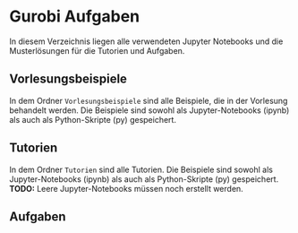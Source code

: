 # Gurobi Aufgaben

In diesem Verzeichnis liegen alle verwendeten Jupyter Notebooks und die Musterlösungen für die Tutorien und Aufgaben.

## Vorlesungsbeispiele

In dem Ordner `Vorlesungsbeispiele` sind alle Beispiele, die in der Vorlesung behandelt werden. Die Beispiele sind sowohl als Jupyter-Notebooks (ipynb) als auch als Python-Skripte (py) gespeichert.

## Tutorien

In dem Ordner `Tutorien` sind alle Tutorien. Die Beispiele sind sowohl als Jupyter-Notebooks (ipynb) als auch als Python-Skripte (py) gespeichert.
**TODO:** Leere Jupyter-Notebooks müssen noch erstellt werden.

## Aufgaben
